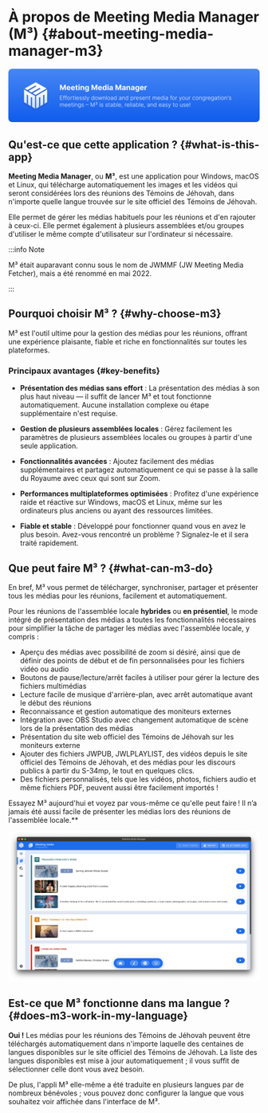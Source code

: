 # À propos de Meeting Media Manager (M³) {#about-meeting-media-manager-m3}

![M³ banner](./../assets/m3-banner.png)

## Qu'est-ce que cette application ? {#what-is-this-app}

**Meeting Media Manager**, ou **M³**, est une application pour Windows, macOS et Linux, qui télécharge automatiquement les images et les vidéos qui seront considérées lors des réunions des Témoins de Jéhovah, dans n'importe quelle langue trouvée sur le site officiel des Témoins de Jéhovah.

Elle permet de gérer les médias habituels pour les réunions et d'en rajouter à ceux-ci. Elle permet également à plusieurs assemblées et/ou groupes d'utiliser le même compte d'utilisateur sur l'ordinateur si nécessaire.

:::info Note

M³ était auparavant connu sous le nom de JWMMF (JW Meeting Media Fetcher), mais a été renommé en mai 2022.

:::

## Pourquoi choisir M³ ? {#why-choose-m3}

M³ est l'outil ultime pour la gestion des médias pour les réunions, offrant une expérience plaisante, fiable et riche en fonctionnalités sur toutes les plateformes.

### Principaux avantages {#key-benefits}

- **Présentation des médias sans effort** : La présentation des médias à son plus haut niveau — il suffit de lancer M³ et tout fonctionne automatiquement. Aucune installation complexe ou étape supplémentaire n'est requise.

- **Gestion de plusieurs assemblées locales** : Gérez facilement les paramètres de plusieurs assemblées locales ou groupes à partir d'une seule application.

- **Fonctionnalités avancées** : Ajoutez facilement des médias supplémentaires et partagez automatiquement ce qui se passe à la salle du Royaume avec ceux qui sont sur Zoom.

- **Performances multiplateformes optimisées** : Profitez d'une expérience raide et réactive sur Windows, macOS et Linux, même sur les ordinateurs plus anciens ou ayant des ressources limitées.

- **Fiable et stable** : Développé pour fonctionner quand vous en avez le plus besoin. Avez-vous rencontré un problème ? Signalez-le et il sera traité rapidement.

## Que peut faire M³ ? {#what-can-m3-do}

En bref, M³ vous permet de télécharger, synchroniser, partager et présenter tous les médias pour les réunions, facilement et automatiquement.

Pour les réunions de l'assemblée locale **hybrides** ou **en présentiel**, le mode intégré de présentation des médias a toutes les fonctionnalités nécessaires pour simplifier la tâche de partager les médias avec l'assemblée locale, y compris :

- Aperçu des médias avec possibilité de zoom si désiré, ainsi que de définir des points de début et de fin personnalisées pour les fichiers vidéo ou audio
- Boutons de pause/lecture/arrêt faciles à utiliser pour gérer la lecture des fichiers multimédias
- Lecture facile de musique d'arrière-plan, avec arrêt automatique avant le début des réunions
- Reconnaissance et gestion automatique des moniteurs externes
- Intégration avec OBS Studio avec changement automatique de scène lors de la présentation des médias
- Présentation du site web officiel des Témoins de Jéhovah sur les moniteurs externe
- Ajouter des fichiers JWPUB, JWLPLAYLIST, des vidéos depuis le site officiel des Témoins de Jéhovah, et des médias pour les discours publics à partir du S-34mp, le tout en quelques clics.
- Des fichiers personnalisés, tels que les vidéos, photos, fichiers audio et même fichiers PDF, peuvent aussi être facilement importés !

Essayez M³ aujourd'hui et voyez par vous-même ce qu'elle peut faire ! Il n’a jamais été aussi facile de présenter les médias lors des réunions de l'assemblée locale.\*\*

![M³ preview](./../assets/m3-preview.png)

## Est-ce que M³ fonctionne dans ma langue ? {#does-m3-work-in-my-language}

**Oui !** Les médias pour les réunions des Témoins de Jéhovah peuvent être téléchargés automatiquement dans n'importe laquelle des centaines de langues disponibles sur le site officiel des Témoins de Jéhovah. La liste des langues disponibles est mise à jour automatiquement ; il vous suffit de sélectionner celle dont vous avez besoin.

De plus, l'appli M³ elle-même a été traduite en plusieurs langues par de nombreux bénévoles ; vous pouvez donc configurer la langue que vous souhaitez voir affichée dans l'interface de M³.
